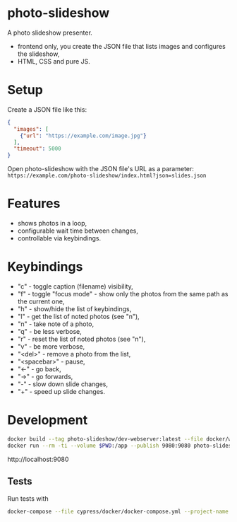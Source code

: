 # photo-slideshow

A photo slideshow presenter.

* frontend only, you create the JSON file that lists images
  and configures the slideshow,
* HTML, CSS and pure JS.

# Setup

Create a JSON file like this:

```json
{
  "images": [
    {"url": "https://example.com/image.jpg"}
  ],
  "timeout": 5000
}
```

Open photo-slideshow with the JSON file's URL as
a parameter: `https://example.com/photo-slideshow/index.html?json=slides.json`

# Features

* shows photos in a loop,
* configurable wait time between changes,
* controllable via keybindings.

# Keybindings

* "c" - toggle caption (filename) visibility,
* "f" - toggle "focus mode" - show only the photos from the same path as the current one,
* "h" - show/hide the list of keybindings,
* "l" - get the list of noted photos (see "n"),
* "n" - take note of a photo,
* "q" - be less verbose,
* "r" - reset the list of noted photos (see "n"),
* "v" - be more verbose,
* "&lt;del>" - remove a photo from the list,
* "&lt;spacebar>" - pause,
* "←" - go back,
* "→" - go forwards,
* "-" - slow down slide changes,
* "+" - speed up slide changes.

# Development

```bash
docker build --tag photo-slideshow/dev-webserver:latest --file docker/webserver.Dockerfile .
docker run --rm -ti --volume $PWD:/app --publish 9080:9080 photo-slideshow/dev-webserver:latest
```

http://localhost:9080

## Tests

Run tests with

```bash
docker-compose --file cypress/docker/docker-compose.yml --project-name photo-slideshow run --rm cypress
```
